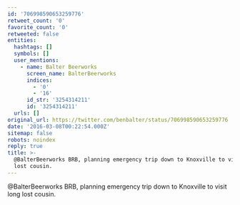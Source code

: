 ```yaml
---
id: '706998590653259776'
retweet_count: '0'
favorite_count: '0'
retweeted: false
entities:
  hashtags: []
  symbols: []
  user_mentions:
    - name: Balter Beerworks
      screen_name: BalterBeerworks
      indices:
        - '0'
        - '16'
      id_str: '3254314211'
      id: '3254314211'
  urls: []
original_url: https://twitter.com/benbalter/status/706998590653259776
date: '2016-03-08T00:22:54.000Z'
sitemap: false
robots: noindex
reply: true
title: >-
  @BalterBeerworks BRB, planning emergency trip down to Knoxville to visit long
  lost cousin.
---
```


@BalterBeerworks BRB, planning emergency trip down to Knoxville to visit long lost cousin.